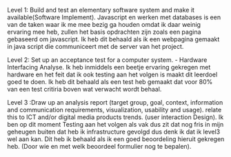 
Level 1: Build and test an elementary software system and make it available(Software Implement).
Javascript en werken met databases is een van de taken waar ik me mee bezig ga houden omdat ik daar weinig ervaring mee heb, zullen het basis opdrachten zijn zoals een pagina gebaseerd om javascript. Ik heb dit behaald als ik een webpagina gemaakt in java script die communiceert met de server van het project.

Level 2: Set up an acceptance test for a computer system. - Hardware Interfacing Analyse.
Ik heb inmiddels een beetje ervaring gekregen met hardware en het feit dat ik ook testing aan het volgen is maakt dit leerdoel goed te doen. Ik heb dit behaald als een test heb gemaakt dat voor 80% van een test critiria boven wat verwacht wordt behaal. 

Level 3 :Draw up an analysis report (target group, goal, context, information and communication requirements, visualization, usability and usage).
relate this to ICT and/or digital media products trends. (user interaction Design).
Ik ben op dit moment Testing aan het volgen als vak dus zit dat nog fris in mijn geheugen buiten dat heb ik infrastructure gevolgd dus denk ik dat ik level3 wel aan kan. Dit heb ik behaald als ik een goed beoordeling hieruit gekregen heb. (Door wie en met welk beoordeel formulier nog te bepalen).
